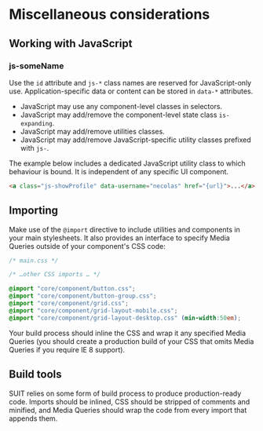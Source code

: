 # Miscellaneous considerations

## Working with JavaScript

### js-someName

Use the `id` attribute and `js-*` class names are reserved for JavaScript-only
use. Application-specific data or content can be stored in `data-*`
attributes.

* JavaScript may use any component-level classes in selectors.
* JavaScript may add/remove the component-level state class `is-expanding`.
* JavaScript may add/remove utilities classes.
* JavaScript may add/remove JavaScript-specific utility classes prefixed with `js-`.

The example below includes a dedicated JavaScript utility class to which
behaviour is bound. It is independent of any specific UI component.

```html
<a class="js-showProfile" data-username="necolas" href="{url}">...</a>
```


## Importing

Make use of the `@import` directive to include utilities and components in your
main stylesheets. It also provides an interface to specify Media Queries
outside of your component's CSS code:

```css
/* main.css */

/* …other CSS imports … */

@import "core/component/button.css";
@import "core/component/button-group.css";
@import "core/component/grid.css";
@import "core/component/grid-layout-mobile.css";
@import "core/component/grid-layout-desktop.css" (min-width:50em);
```

Your build process should inline the CSS and wrap it any specified Media
Queries (you should create a production build of your CSS that omits Media
Queries if you require IE 8 support).


## Build tools

SUIT relies on some form of build process to produce production-ready code.
Imports should be inlined, CSS should be stripped of comments and minified, and
Media Queries should wrap the code from every import that appends them.

